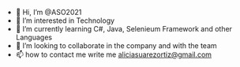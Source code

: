 - 👋 Hi, I’m @ASO2021
- 👀 I’m interested in Technology
- 🌱 I’m currently learning C#, Java, Selenieum Framework and other Languages
- 💞️ I’m looking to collaborate in the company and with the team
- 📫 how to contact me write me aliciasuarezortiz@gmail.com

<!---
ASO2021/ASO2021 is a ✨ special ✨ repository because its `README.md` (this file) appears on your GitHub profile.
You can click the Preview link to take a look at your changes.
--->

